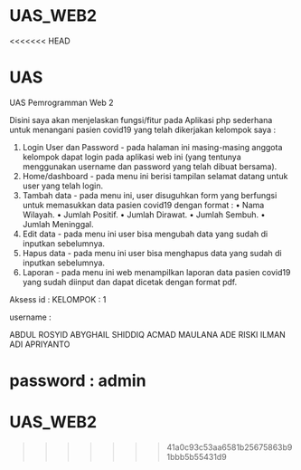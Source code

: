 # UAS_WEB2
<<<<<<< HEAD
# UAS
UAS Pemrogramman Web 2

 Disini saya akan menjelaskan fungsi/fitur pada Aplikasi php sederhana untuk menangani pasien covid19 yang telah dikerjakan kelompok saya : 
 1. Login User dan Password - pada halaman ini masing-masing anggota kelompok dapat login pada aplikasi web ini (yang tentunya menggunakan username dan password yang telah dibuat bersama).
 2. Home/dashboard - pada menu ini berisi tampilan selamat datang untuk user yang telah login.
 3. Tambah data - pada menu ini, user disuguhkan form yang berfungsi untuk memasukkan data pasien covid19 dengan format :
  • Nama Wilayah.
  • Jumlah Positif.
  • Jumlah Dirawat.
  • Jumlah Sembuh.
  • Jumlah Meninggal.
 4. Edit data - pada menu ini user bisa mengubah data yang sudah di inputkan sebelumnya.
 5. Hapus data - pada menu ini user bisa menghapus data yang sudah di inputkan sebelumnya. 
 6. Laporan - pada menu ini web menampilkan laporan data pasien covid19 yang sudah diinput dan dapat dicetak dengan format pdf.

Aksess id :
KELOMPOK : 1 

username :

ABDUL ROSYID
ABYGHAIL SHIDDIQ
ACMAD MAULANA
ADE RISKI ILMAN
ADI APRIYANTO

password : admin
=======
# UAS_WEB2
>>>>>>> 41a0c93c53aa6581b25675863b91bbb5b55431d9

